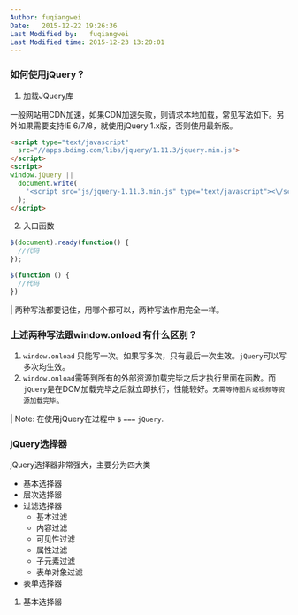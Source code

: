 ```yaml
---
Author: fuqiangwei
Date:   2015-12-22 19:26:36
Last Modified by:   fuqiangwei
Last Modified time: 2015-12-23 13:20:01
---
```


### 如何使用jQuery？

1. 加载JQuery库

一般网站用CDN加速，如果CDN加速失败，则请求本地加载，常见写法如下。另外如果需要支持IE 6/7/8，就使用jQuery 1.x版，否则使用最新版。

```html
<script type="text/javascript"
  src="//apps.bdimg.com/libs/jquery/1.11.3/jquery.min.js">
</script>
<script>
window.jQuery ||
  document.write(
    '<script src="js/jquery-1.11.3.min.js" type="text/javascript"><\/script>'
  );
</script>
```
2. 入口函数

```javascript
$(document).ready(function() {
  //代码
});

$(function () {
  //代码
})

```
|  两种写法都要记住，用哪个都可以，两种写法作用完全一样。

### 上述两种写法跟window.onload 有什么区别？

1. `window.onload` 只能写一次。如果写多次，只有最后一次生效。`jQuery`可以写多次均生效。
2. `window.onload`需等到所有的外部资源加载完毕之后才执行里面在函数。而`jQuery`是在DOM加载完毕之后就立即执行，性能较好。`无需等待图片或视频等资源加载完毕`。

| Note: 在使用jQuery在过程中  `$` `===` `jQuery`.

### jQuery选择器

jQuery选择器非常强大，主要分为四大类

- 基本选择器
- 层次选择器
- 过滤选择器
    - 基本过滤
    - 内容过滤
    - 可见性过滤
    - 属性过滤
    - 子元素过滤
    - 表单对象过滤
- 表单选择器

1. 基本选择器
